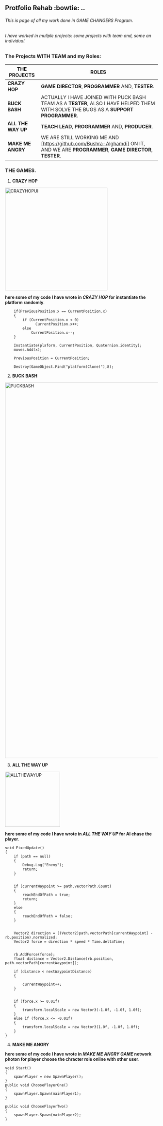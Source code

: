 ## Protfolio Rehab  :bowtie: ..

###### This is page of all my work done in *GAME CHANGERS Program*. 
###### I have worked in muliple projects: some projects with team and, some an individual.

### The Projects WITH TEAM and my Roles:

THE PROJECTS | ROLES         
------------ | ------------
**CRAZY HOP**  | **GAME DIRECTOR**, **PROGRAMMER** AND, **TESTER**.
**BUCK BASH**  | ACTUALLY I HAVE JOINED WITH PUCK BASH TEAM AS A **TESTER**, ALSO I HAVE HELPED THEM WITH SOLVE THE BUGS AS A **SUPPORT PROGRAMMER**.
**ALL THE WAY UP** | **TEACH LEAD**, **PROGRAMMER** AND, **PRODUCER**. 
**MAKE ME ANGRY** | WE ARE STILL WORKING ME AND [https://github.com/Bushra-Alghamdi] ON IT, AND WE ARE **PROGRAMMER**, **GAME DIRECTOR**, **TESTER**.


### THE GAMES.
1. **CRAZY HOP**

<img width="337" alt="CRAZYHOPUI" src="https://user-images.githubusercontent.com/68170119/148302351-7969d886-8488-4589-89a9-4a51280dbbf1.PNG">


**here some of my code I have wrote in *CRAZY HOP* for instantiate the platform randomly**.


        if(PreviousPosition.x == CurrentPosition.x)
        {
            if (CurrentPosition.x < 0)
                  CurrentPosition.x++;
            else
                CurrentPosition.x--;
        }

        Instantiate(plaform, CurrentPosition, Quaternion.identity);
        moves.Add(x);
       
        PreviousPosition = CurrentPosition;
   
        Destroy(GameObject.Find("platform(Clone)"),8);
         

2. **BUCK BASH**

<img width="1233" alt="PUCKBASH" src="https://user-images.githubusercontent.com/68170119/148305820-00bbb340-035e-4659-8673-a67f58d16277.PNG">

3. **ALL THE WAY UP**

<img width="181" alt="ALLTHEWAYUP" src="https://user-images.githubusercontent.com/68170119/148307784-08a41d5d-6228-4c4c-8f65-32097dd5ee10.PNG">


**here some of my code I have wrote in *ALL THE WAY UP* for AI chase the player**.

    void FixedUpdate()
    {
        if (path == null)
        {
            Debug.Log("Enemy");
            return;
        }


        if (currentWaypoint >= path.vectorPath.Count)
        {
            reachEndOfPath = true;
            return;
        }
        else
        {
            reachEndOfPath = false;
        }


        Vector2 direction = ((Vector2)path.vectorPath[currentWaypoint] - rb.position).normalized;
        Vector2 force = direction * speed * Time.deltaTime;


        rb.AddForce(force);
        float distance = Vector2.Distance(rb.position, path.vectorPath[currentWaypoint]);

        if (distance < nextWaypointDistance)
        {
            
            currentWaypoint++;
        }


        if (force.x >= 0.01f)
        {
            transform.localScale = new Vector3(-1.0f, -1.0f, 1.0f);
        }
        else if (force.x <= -0.01f)
        {
            transform.localScale = new Vector3(1.0f, -1.0f, 1.0f);
        }
    }

4. **MAKE ME ANGRY**

**here some of my code I have wrote in *MAKE ME ANGRY GAME* network photon for player choose the chracter role online with other user**.

    void Start()
    {
        spawnPlayer = new SpawnPlayer();
    }
    public void ChoosePlayerOne()
    {
        spawnPlayer.Spawn(mainPlayer1);
    }

    public void ChoosePlayerTwo()
    {
        spawnPlayer.Spawn(mainPlayer2);
    }

